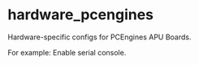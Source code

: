 # hardware_pcengines

Hardware-specific configs for PCEngines APU Boards.

For example: Enable serial console.
